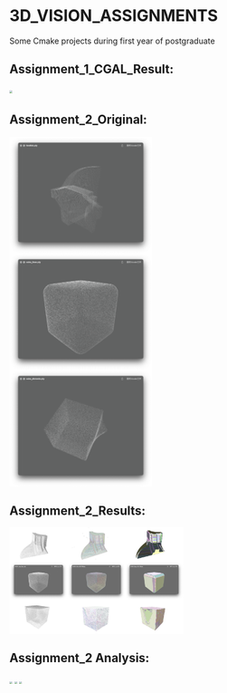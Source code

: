# 3D_VISION_ASSIGNMENTS
Some Cmake projects during first year of postgraduate

## Assignment_1_CGAL_Result:

<img src = "./Assignment_1_PCL/results/result-5.gif" align = "center" style = "zoom:30%;" height = "50%" width = "50%"/>

## Assignment_2_Original:

<img src = "./Assignment_2/original_pics/111.png" align = "middle" style = "zoom:30%;" height = "50%" width = "50%" />

<img src = "./Assignment_2/original_pics/222.png" align = "middle" style = "zoom:30%;" height = "50%" width = "50%"/>

<img src = "./Assignment_2/original_pics/333.png" align = "middle" style = "zoom:30%;" height = "50%" width = "50%"/>



## Assignment_2_Results:

<img src = "./Assignment_2/result_pics/111.jpg" align = "middle" style = "zoom:30%;" />

<img src = "./Assignment_2/result_pics/222.jpg" align = "middle" style = "zoom:30%;" />

<img src = "./Assignment_2/result_pics/333.jpg" align = "middle" style = "zoom:30%;" />



## Assignment_2 Analysis:

<img src = "./Assignment_2/result_pics/444.jpg" align = "middle" style = "zoom:30%;" />

<img src = "./Assignment_2/result_pics/555.jpg" align = "middle" style = "zoom:30%;" />

<img src = "./Assignment_2/result_pics/666.jpg" align = "middle" style = "zoom:30%;" />